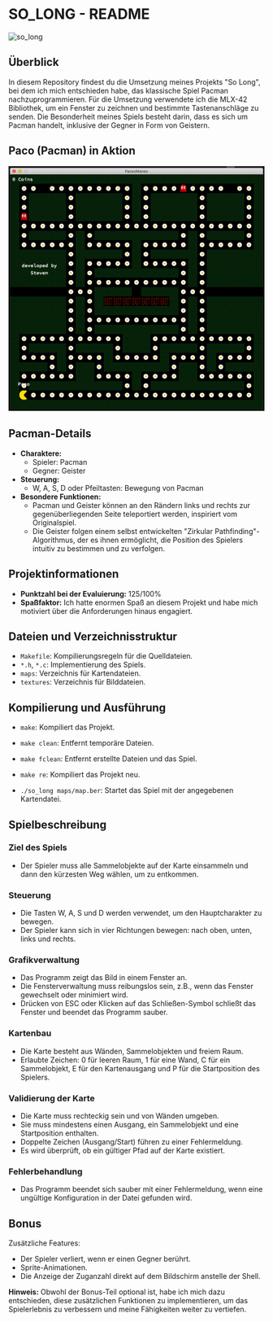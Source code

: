 # SO_LONG - README

![so_long](https://github.com/byaliego/42-project-badges/blob/main/badges/so_longm.png?raw=true)

## Überblick

In diesem Repository findest du die Umsetzung meines Projekts "So Long", bei dem ich mich entschieden habe, das klassische Spiel Pacman nachzuprogrammieren. Für die Umsetzung verwendete ich die MLX-42 Bibliothek, um ein Fenster zu zeichnen und bestimmte Tastenanschläge zu senden. Die Besonderheit meines Spiels besteht darin, dass es sich um Pacman handelt, inklusive der Gegner in Form von Geistern.

## Paco (Pacman) in Aktion

![Paco Pacman GIF](https://github.com/ShiiikK/42-so_long/raw/main/Paco_pacman.gif)

## Pacman-Details

- **Charaktere:**
  - Spieler: Pacman
  - Gegner: Geister
- **Steuerung:**
  - W, A, S, D oder Pfeiltasten: Bewegung von Pacman
- **Besondere Funktionen:**
  - Pacman und Geister können an den Rändern links und rechts zur gegenüberliegenden Seite teleportiert werden, inspiriert vom Originalspiel.
  - Die Geister folgen einem selbst entwickelten "Zirkular Pathfinding"-Algorithmus, der es ihnen ermöglicht, die Position des Spielers intuitiv zu bestimmen und zu verfolgen.

## Projektinformationen

- **Punktzahl bei der Evaluierung:** 125/100%
- **Spaßfaktor:** Ich hatte enormen Spaß an diesem Projekt und habe mich motiviert über die Anforderungen hinaus engagiert.


## Dateien und Verzeichnisstruktur

- `Makefile`: Kompilierungsregeln für die Quelldateien.
- `*.h`, `*.c`: Implementierung des Spiels.
- `maps`: Verzeichnis für Kartendateien.
- `textures`: Verzeichnis für Bilddateien.

## Kompilierung und Ausführung

- `make`: Kompiliert das Projekt.
- `make clean`: Entfernt temporäre Dateien.
- `make fclean`: Entfernt erstellte Dateien und das Spiel.
- `make re`: Kompiliert das Projekt neu.

- `./so_long maps/map.ber`: Startet das Spiel mit der angegebenen Kartendatei.

## Spielbeschreibung

### Ziel des Spiels

- Der Spieler muss alle Sammelobjekte auf der Karte einsammeln und dann den kürzesten Weg wählen, um zu entkommen.

### Steuerung

- Die Tasten W, A, S und D werden verwendet, um den Hauptcharakter zu bewegen.
- Der Spieler kann sich in vier Richtungen bewegen: nach oben, unten, links und rechts.

### Grafikverwaltung

- Das Programm zeigt das Bild in einem Fenster an.
- Die Fensterverwaltung muss reibungslos sein, z.B., wenn das Fenster gewechselt oder minimiert wird.
- Drücken von ESC oder Klicken auf das Schließen-Symbol schließt das Fenster und beendet das Programm sauber.

### Kartenbau

- Die Karte besteht aus Wänden, Sammelobjekten und freiem Raum.
- Erlaubte Zeichen: 0 für leeren Raum, 1 für eine Wand, C für ein Sammelobjekt, E für den Kartenausgang und P für die Startposition des Spielers.

### Validierung der Karte

- Die Karte muss rechteckig sein und von Wänden umgeben.
- Sie muss mindestens einen Ausgang, ein Sammelobjekt und eine Startposition enthalten.
- Doppelte Zeichen (Ausgang/Start) führen zu einer Fehlermeldung.
- Es wird überprüft, ob ein gültiger Pfad auf der Karte existiert.

### Fehlerbehandlung

- Das Programm beendet sich sauber mit einer Fehlermeldung, wenn eine ungültige Konfiguration in der Datei gefunden wird.

## Bonus

Zusätzliche Features:

- Der Spieler verliert, wenn er einen Gegner berührt.
- Sprite-Animationen.
- Die Anzeige der Zuganzahl direkt auf dem Bildschirm anstelle der Shell.

**Hinweis:** Obwohl der Bonus-Teil optional ist, habe ich mich dazu entschieden, diese zusätzlichen Funktionen zu implementieren, um das Spielerlebnis zu verbessern und meine Fähigkeiten weiter zu vertiefen.
